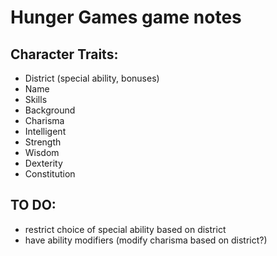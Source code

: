 # Hunger Games game notes

## Character Traits:
- District (special ability, bonuses)
- Name
- Skills
- Background
- Charisma
- Intelligent
- Strength
- Wisdom
- Dexterity
- Constitution

 ## TO DO:
 - restrict choice of special ability based on district
 - have ability modifiers (modify charisma based on district?)